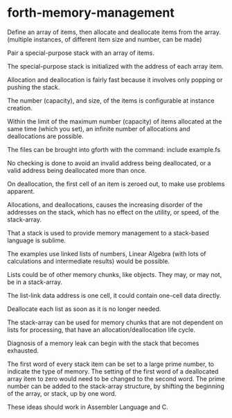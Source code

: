 # forth-memory-management
Define an array of items, then allocate and deallocate items from the array.  (multiple instances, of different item size and number, can be made)

Pair a special-purpose stack with an array of items.

The special-purpose stack is initialized with the address of each array item.

Allocation and deallocation is fairly fast because it involves only popping or pushing the stack.

The number (capacity), and size, of the items is configurable at instance creation.

Within the limit of the maximum number (capacity) of items allocated at the same time (which you set), an infinite number of allocations and deallocations are possible.

The files can be brought into gforth with the command: include example.fs

No checking is done to avoid an invalid address being deallocated, 
or a valid address being deallocated more than once.

On deallocation, the first cell of an item is zeroed out, to make use problems apparent.

Allocations, and deallocations, causes the increasing disorder of the
addresses on the stack, which has no effect on the utility, or speed, of the stack-array.

That a stack is used to provide memory management to a stack-based language is sublime.

The examples use linked lists of numbers, Linear Algebra (with lots of calculations and intermediate results) would be possible.

Lists could be of other memory chunks, like objects. They may, or may not, be in a stack-array.

The list-link data address is one cell, it could contain one-cell data directly.

Deallocate each list as soon as it is no longer needed.

The stack-array can be used for memory chunks that are not dependent on lists for processing,
that have an allocation/deallocation life cycle.

Diagnosis of a memory leak can begin with the stack that becomes exhausted.

The first word of every stack item can be set to a large prime number, to indicate the type of memory.  The setting of the first word of a deallocated array item to zero would need to be changed to the second word.  The prime number can be added to the stack-array structure, by shifting the beginning of the array, or stack, up by one word.

These ideas should work in Assembler Language and C.

